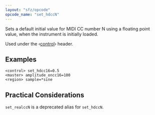 ```yaml
---
layout: "sfz/opcode"
opcode_name: "set_hdccN"
---
```

Sets a default initial value for MIDI CC number N using a floating point value,
when the instrument is initially loaded.

Used under the ‹[control](/headers/control)› header.

## Examples

```
<control> set_hdcc16=0.5
<master> amplitude_oncc16=100
<region> sample=*sine
```

## Practical Considerations

`set_realccN` is a deprecated alias for `set_hdccN`.
